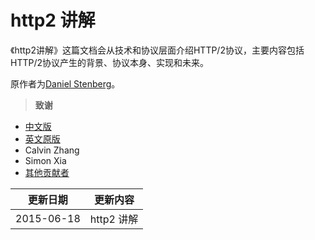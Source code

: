 # http2 讲解

《http2讲解》这篇文档会从技术和协议层面介绍HTTP/2协议，主要内容包括HTTP/2协议产生的背景、协议本身、实现和未来。

原作者为[Daniel Stenberg](http://daniel.haxx.se/)。


> **致谢**  
>
- [中文版](https://github.com/ye11ow/http2-explained-chinese)
- [英文原版](http://daniel.haxx.se/http2/)
- Calvin Zhang
- Simon Xia
- [其他贡献者](https://github.com/ye11ow/http2-explained-chinese/graphs/contributors)


|更新日期    |更新内容
|----------|--------------------
|2015-06-18|http2 讲解